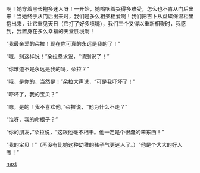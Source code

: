 
啊！她穿着黑长袍多迷人呀！一开始，她呜咽着哭得多难受，怎么也不肯从门后出来！当她终于从门后出来时，我们是多么相亲相爱啊！我们把吉卜从盘碟保温柜里抱出来，让它重见天日（它打了好多喷嚏），我们三个又得以重新相聚时，我感到，我置身在多么幸福的天堂胜境啊！

“我最亲爱的朵拉！现在你可真的永远是我的了！”

“哦，别这样说！”朵拉恳求说，“请别说了！”

“你难道不是永远是我的吗，朵拉？”

“哦，是你的，当然是！”朵拉大声说，“可是我吓坏了！”

“吓坏了，我的宝贝？”

“嗯，是的！我不喜欢他，”朵拉说，“他为什么不走？”

“谁呀，我的命根子？”

“你的朋友，”朵拉说，“这跟他毫不相干。他一定是个很蠢的笨东西！”

“我的宝贝！”（再没有比她这种幼稚的孩子气更迷人了。）“他是个大大的好人哪！”

[next](page530.md)